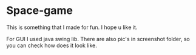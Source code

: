 # Space-game
This is something that I made for fun. I hope u like it.

For GUI I used java swing lib. There are also pic's in screenshot folder, so you can check how does it look like.
